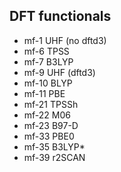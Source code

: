
## DFT functionals

* mf-1        UHF (no dftd3)
* mf-6        TPSS
* mf-7        B3LYP
* mf-9        UHF (dftd3)
* mf-10       BLYP
* mf-11       PBE
* mf-21       TPSSh
* mf-22       M06
* mf-23       B97-D
* mf-33       PBE0
* mf-35       B3LYP*
* mf-39       r2SCAN
